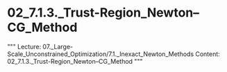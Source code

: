# 02_7.1.3._Trust-Region_Newton–CG_Method

"""
Lecture: 07._Large-Scale_Unconstrained_Optimization/7.1._Inexact_Newton_Methods
Content: 02_7.1.3._Trust-Region_Newton–CG_Method
"""

